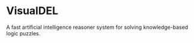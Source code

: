# VisualDEL
A fast artificial intelligence reasoner system for solving knowledge-based logic puzzles.
